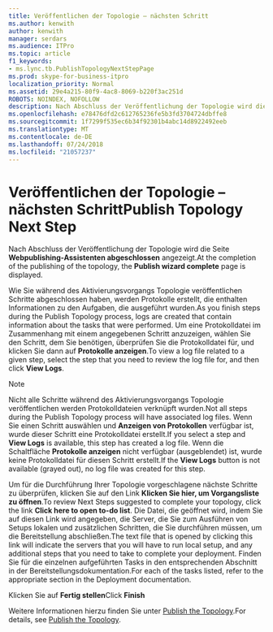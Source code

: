 ```yaml
---
title: Veröffentlichen der Topologie – nächsten Schritt
ms.author: kenwith
author: kenwith
manager: serdars
ms.audience: ITPro
ms.topic: article
f1_keywords:
- ms.lync.tb.PublishTopologyNextStepPage
ms.prod: skype-for-business-itpro
localization_priority: Normal
ms.assetid: 29e4a215-80f9-4ac8-8069-b220f3ac251d
ROBOTS: NOINDEX, NOFOLLOW
description: Nach Abschluss der Veröffentlichung der Topologie wird die Seite Veröffentlichen-Assistent abgeschlossen angezeigt.
ms.openlocfilehash: e78476dfd2c612765236fe5b3fd3704724dbffe8
ms.sourcegitcommit: 1f7299f535ec6b34f92301b4abc14d8922492eeb
ms.translationtype: MT
ms.contentlocale: de-DE
ms.lasthandoff: 07/24/2018
ms.locfileid: "21057237"
---
```

# <a name="publish-topology-next-step"></a><span data-ttu-id="694ec-103">Veröffentlichen der Topologie – nächsten Schritt</span><span class="sxs-lookup"><span data-stu-id="694ec-103">Publish Topology Next Step</span></span>
 
<span data-ttu-id="694ec-104">Nach Abschluss der Veröffentlichung der Topologie wird die Seite **Webpublishing-Assistenten abgeschlossen** angezeigt.</span><span class="sxs-lookup"><span data-stu-id="694ec-104">At the completion of the publishing of the topology, the **Publish wizard complete** page is displayed.</span></span>
  
<span data-ttu-id="694ec-105">Wie Sie während des Aktivierungsvorgangs Topologie veröffentlichen Schritte abgeschlossen haben, werden Protokolle erstellt, die enthalten Informationen zu den Aufgaben, die ausgeführt wurden.</span><span class="sxs-lookup"><span data-stu-id="694ec-105">As you finish steps during the Publish Topology process, logs are created that contain information about the tasks that were performed.</span></span> <span data-ttu-id="694ec-106">Um eine Protokolldatei im Zusammenhang mit einem angegebenen Schritt anzuzeigen, wählen Sie den Schritt, dem Sie benötigen, überprüfen Sie die Protokolldatei für, und klicken Sie dann auf **Protokolle anzeigen**.</span><span class="sxs-lookup"><span data-stu-id="694ec-106">To view a log file related to a given step, select the step that you need to review the log file for, and then click **View Logs**.</span></span> 
  
> [!NOTE]
> <span data-ttu-id="694ec-107">Nicht alle Schritte während des Aktivierungsvorgangs Topologie veröffentlichen werden Protokolldateien verknüpft wurden.</span><span class="sxs-lookup"><span data-stu-id="694ec-107">Not all steps during the Publish Topology process will have associated log files.</span></span> <span data-ttu-id="694ec-108">Wenn Sie einen Schritt auswählen und **Anzeigen von Protokollen** verfügbar ist, wurde dieser Schritt eine Protokolldatei erstellt.</span><span class="sxs-lookup"><span data-stu-id="694ec-108">If you select a step and **View Logs** is available, this step has created a log file.</span></span> <span data-ttu-id="694ec-109">Wenn die Schaltfläche **Protokolle anzeigen** nicht verfügbar (ausgeblendet) ist, wurde keine Protokolldatei für diesen Schritt erstellt.</span><span class="sxs-lookup"><span data-stu-id="694ec-109">If the **View Logs** button is not available (grayed out), no log file was created for this step.</span></span>
  
<span data-ttu-id="694ec-110">Um für die Durchführung Ihrer Topologie vorgeschlagene nächste Schritte zu überprüfen, klicken Sie auf den Link **Klicken Sie hier, um Vorgangsliste zu öffnen**.</span><span class="sxs-lookup"><span data-stu-id="694ec-110">To review Next Steps suggested to complete your topology, click the link **Click here to open to-do list**.</span></span> <span data-ttu-id="694ec-111">Die Datei, die geöffnet wird, indem Sie auf diesen Link wird angegeben, die Server, die Sie zum Ausführen von Setups lokalen und zusätzlichen Schritten, die Sie durchführen müssen, um die Bereitstellung abschließen.</span><span class="sxs-lookup"><span data-stu-id="694ec-111">The text file that is opened by clicking this link will indicate the servers that you will have to run local setup, and any additional steps that you need to take to complete your deployment.</span></span> <span data-ttu-id="694ec-112">Finden Sie für die einzelnen aufgeführten Tasks in den entsprechenden Abschnitt in der Bereitstellungsdokumentation.</span><span class="sxs-lookup"><span data-stu-id="694ec-112">For each of the tasks listed, refer to the appropriate section in the Deployment documentation.</span></span> 
  
<span data-ttu-id="694ec-113">Klicken Sie auf **Fertig stellen**</span><span class="sxs-lookup"><span data-stu-id="694ec-113">Click **Finish**</span></span>
  
<span data-ttu-id="694ec-114">Weitere Informationen hierzu finden Sie unter [Publish the Topology](http://technet.microsoft.com/library/3b5a744b-b3a8-4538-a55e-e2e4f72dff47.aspx).</span><span class="sxs-lookup"><span data-stu-id="694ec-114">For details, see [Publish the Topology](http://technet.microsoft.com/library/3b5a744b-b3a8-4538-a55e-e2e4f72dff47.aspx).</span></span>
  


